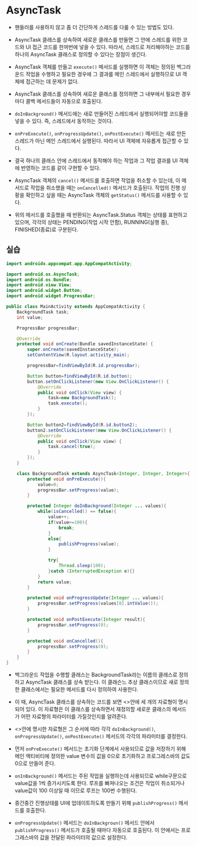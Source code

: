 # AsyncTask

* 핸들러를 사용하지 않고 좀 더 간단하게 스레드를 다룰 수 있는 방법도 있다.

* AsyncTask 클래스를 상속하여 새로운 클래스를 만들면 그 안에 스레드를 위한 코드와 UI 접근 코드를 한꺼번에 넣을 수 있다. 따라서, 스레드로 처리해야하는 코드를 하나의 AsyncTask 클래스로 정의할 수 있다는 장점이 생긴다.

* AsyncTask 객체를 만들고 ```execute()``` 메서드를 실행하면 이 객체는 정의된 백그라운드 작업을 수행하고 필요한 경우에 그 결과를 메인 스레드에서 실행하므로 UI 객체에 접근하는 데 문제가 없다.

* AsyncTask 클래스를 상속하여 새로운 클래스를 정의하면 그 내부에서 필요한 경우마다 콜백 메서드들이 자동으로 호출된다.

* ```doInBackground()``` 메서드에는 새로 만들어진 스레드에서 실행되어야할 코드들을 넣을 수 있다. 즉, 스레드에서 동작하는 것이다.

* ```onPreExecute()```, ```onProgressUpdate()```, ```onPostExecute()``` 메서드는 새로 만든 스레드가 아닌 메인 스레드에서 실행된다. 따라서 UI 객체에 자유롭게 접근할 수 있다.

* 결국 하나의 클래스 안에 스레드에서 동작해야 하는 작업과 그 작업 결과를 UI 객체에 반영하는 코드를 같이 구현할 수 있다.

* AsyncTask 객체의 ```cancel()``` 메서드를 호출하면 작업을 취소할 수 있는데, 이 메서드로 작업을 취소했을 때는 ```onCancelled()``` 메서드가 호출된다. 작업의 진행 상황을 확인하고 싶을 때는 AsyncTask 객체의 ```getStatus()``` 메서드를 사용할 수 있다.

* 위의 메서드를 호출했을 때 반환되는 AsyncTask.Status 객체는 상태를 표현하고 있으며, 각각의 상태는 PENDING(작업 시작 안함), RUNNING(실행 중), FINISHED(종료)로 구분된다.

## 실습

```java
import androidx.appcompat.app.AppCompatActivity;

import android.os.AsyncTask;
import android.os.Bundle;
import android.view.View;
import android.widget.Button;
import android.widget.ProgressBar;

public class MainActivity extends AppCompatActivity {
    BackgroundTask task;
    int value;

    ProgressBar progressBar;

    @Override
    protected void onCreate(Bundle savedInstanceState) {
        super.onCreate(savedInstanceState);
        setContentView(R.layout.activity_main);

        progressBar=findViewById(R.id.progressBar);

        Button button=findViewById(R.id.button);
        button.setOnClickListener(new View.OnClickListener() {
            @Override
            public void onClick(View view) {
                task=new BackgroundTask();
                task.execute();
            }
        });

        Button button2=findViewById(R.id.button2);
        button2.setOnClickListener(new View.OnClickListener() {
            @Override
            public void onClick(View view) {
                task.cancel(true);
            }
        });
    }

    class BackgroundTask extends AsyncTask<Integer, Integer, Integer>{
        protected void onPreExecute(){
            value=0;
            progressBar.setProgress(value);
        }

        protected Integer doInBackground(Integer ... values){
            while(isCancelled() == false){
                value++;
                if(value>=100){
                    break;
                }
                else{
                    publishProgress(value);
                }

                try{
                    Thread.sleep(100);
                }catch (InterruptedException e){}
            }
            return value;
        }

        protected void onProgressUpdate(Integer ... values){
            progressBar.setProgress(values[0].intValue());
        }

        protected void onPostExecute(Integer result){
            progressBar.setProgress(0);
        }

        protected void onCancelled(){
            progressBar.setProgress(0);
        }
    }
}
```

* 백그라운드 작업을 수행할 클래스는 BackgroundTask라는 이름의 클래스로 정의하고 AsyncTask 클래스를 상속 받는다. 이 클래슨느 추상 클래스이므로 새로 정의한 클래스에서는 필요한 메서드를 다시 정의하여 사용한다.

* 이 때, AsyncTask 클래스를 상속하는 코드를 보면 <>안에 세 개의 자료형이 명시되어 있다. 이 자료형은 이 클래스를 상속하면서 재정의할 새로운 클래스의 메서드가 어떤 자료형의 파라미터를 가질것인지를 알려준다.

* <>안에 명시한 자료형은 그 순서에 따라 각각 ```doInBackground()```, ```onProgressUpdate()```, ```onPostExecute()``` 메서드의 각각의 파라미터를 결정한다.

* 먼저 ```onPreExecute()``` 메서드는 초기화 단계에서 사용되므로 값을 저장하기 위해 메인 액티비티에 정의한 value 변수의 값을 0으로 초기화하고 프로그레스바의 값도 0으로 만들어 준다.

* ```onInBackground()``` 메서드는 주된 작업을 실행하는데 사용되므로 while구문으로 value값을 1씩 증가시키도록 한다. 루프를 빠져나오는 조건은 작업이 취소되거나 value값이 100 이상일 때 이므로 루프는 100번 수행된다.

* 중간중간 진행상태를 UI에 업데이트하도록 만들기 위해 ```publishProgress()``` 메서드를 호출한다.

* ```onProgressUpdate()``` 메서드는 ```doInBackgroun()``` 메서드 안에서 ```publishProgress()``` 메서드가 호출될 때마다 자동으로 호출된다. 이 안에서는 프로그레스바의 값을 전달된 파라미터의 값으로 설정한다.
